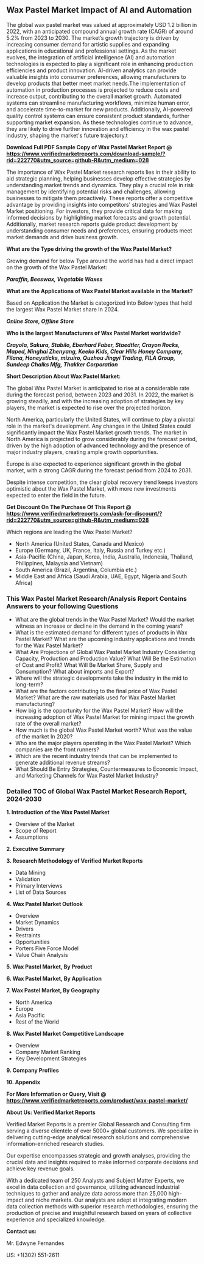 <h2>Wax Pastel Market Impact of AI and Automation</h2>The global wax pastel market was valued at approximately USD 1.2 billion in 2022, with an anticipated compound annual growth rate (CAGR) of around 5.2% from 2023 to 2030. The market’s growth trajectory is driven by increasing consumer demand for artistic supplies and expanding applications in educational and professional settings. As the market evolves, the integration of artificial intelligence (AI) and automation technologies is expected to play a significant role in enhancing production efficiencies and product innovation. AI-driven analytics can provide valuable insights into consumer preferences, allowing manufacturers to develop products that better meet market needs.The implementation of automation in production processes is projected to reduce costs and increase output, contributing to the overall market growth. Automated systems can streamline manufacturing workflows, minimize human error, and accelerate time-to-market for new products. Additionally, AI-powered quality control systems can ensure consistent product standards, further supporting market expansion. As these technologies continue to advance, they are likely to drive further innovation and efficiency in the wax pastel industry, shaping the market's future trajectory.t</p><p id="" class=""><strong>Download Full PDF Sample Copy of Wax Pastel Market Report @ <a href="https://www.verifiedmarketreports.com/download-sample/?rid=222770&utm_source=github-R&utm_medium=028" target="_blank">https://www.verifiedmarketreports.com/download-sample/?rid=222770&utm_source=github-R&utm_medium=028</a></strong></p><p>The importance of&nbsp;Wax Pastel Market research reports lies in their ability to aid strategic planning, helping businesses develop effective strategies by understanding market trends and dynamics. They play a crucial role in risk management by identifying potential risks and challenges, allowing businesses to mitigate them proactively. These reports offer a competitive advantage by providing insights into competitors' strategies and Wax Pastel Market positioning. For investors, they provide critical data for making informed decisions by highlighting market forecasts and growth potential. Additionally, market research reports guide product development by understanding consumer needs and preferences, ensuring products meet market demands and drive business growth.</p><p><strong>What are the&nbsp;Type driving the growth of the Wax Pastel Market?</strong></p><p id="" class="">Growing demand for below Type around the world has had a direct impact on the growth of the Wax Pastel Market:</p><em><strong>Paraffin, Beeswax, Vegetable Waxes</strong></em></p><strong>What are the&nbsp;Applications&nbsp;of Wax Pastel Market available in the Market?</strong></p><p id="" class="">Based on Application the Market is categorized into Below types that held the largest Wax Pastel Market share In 2024.</p><em><strong>Online Store, Offline Store</strong></em></p><strong>Who is the largest Manufacturers of Wax Pastel Market worldwide?</strong></p><p><em><strong>Crayola, Sakura, Stabilo, Eberhard Faber, Staedtler, Crayon Rocks, Maped, Ninghai Zhenyang, Keeko Kids, Clear Hills Honey Company, Filana, Honeysticks, mizuiro, Quzhou Jingyi Trading, FILA Group, Sundeep Chalks Mfg, Thakker Corporation</strong></em></p><p id="" class=""><strong>Short Description About Wax Pastel Market:</strong></p><p>The global Wax Pastel Market is anticipated to rise at a considerable rate during the forecast period, between 2023 and 2031. In 2022, the market is growing steadily, and with the increasing adoption of strategies by key players, the market is expected to rise over the projected horizon.</p><p>North America, particularly the United States, will continue to play a pivotal role in the market's development. Any changes in the United States could significantly impact the Wax Pastel Market growth trends. The market in North America is projected to grow considerably during the forecast period, driven by the high adoption of advanced technology and the presence of major industry players, creating ample growth opportunities.</p><p>Europe is also expected to experience significant growth in the global market, with a strong CAGR during the forecast period from 2024 to 2031.</p><p>Despite intense competition, the clear global recovery trend keeps investors optimistic about the Wax Pastel Market, with more new investments expected to enter the field in the future.</p><p id="" class=""><strong>Get Discount On The Purchase Of This Report @ <a href="https://www.verifiedmarketreports.com/ask-for-discount/?rid=222770&utm_source=github-R&utm_medium=028" target="_blank">https://www.verifiedmarketreports.com/ask-for-discount/?rid=222770&utm_source=github-R&utm_medium=028</a></strong></p>Which regions are leading the Wax Pastel Market?</p><ul><li>North America (United States, Canada and Mexico)</li><li>Europe (Germany, UK, France, Italy, Russia and Turkey etc.)</li><li>Asia-Pacific (China, Japan, Korea, India, Australia, Indonesia, Thailand, Philippines, Malaysia and Vietnam)</li><li>South America (Brazil, Argentina, Columbia etc.)</li><li>Middle East and Africa (Saudi Arabia, UAE, Egypt, Nigeria and South Africa)</li></ul><h3 id="" class="">This Wax Pastel Market Research/Analysis Report Contains Answers to your following Questions</h3><ul><li>What are the global trends in the Wax Pastel Market? Would the market witness an increase or decline in the demand in the coming years?</li><li>What is the estimated demand for different types of products in Wax Pastel Market? What are the upcoming industry applications and trends for the Wax Pastel Market?</li><li>What Are Projections of Global Wax Pastel Market Industry Considering Capacity, Production and Production Value? What Will Be the Estimation of Cost and Profit? What Will Be Market Share, Supply and Consumption? What about imports and Export?</li><li>Where will the strategic developments take the industry in the mid to long-term?</li><li>What are the factors contributing to the final price of Wax Pastel Market? What are the raw materials used for Wax Pastel Market manufacturing?</li><li>How big is the opportunity for the Wax Pastel Market? How will the increasing adoption of Wax Pastel Market for mining impact the growth rate of the overall market?</li><li>How much is the global Wax Pastel Market worth? What was the value of the market In 2020?</li><li>Who are the major players operating in the Wax Pastel Market? Which companies are the front runners?</li><li>Which are the recent industry trends that can be implemented to generate additional revenue streams?</li><li>What Should Be Entry Strategies, Countermeasures to Economic Impact, and Marketing Channels for Wax Pastel Market Industry?</li></ul><h3 id="" class="">Detailed TOC of Global Wax Pastel Market Research Report, 2024-2030</h3><p id="" class=""><strong>1. Introduction of the Wax Pastel Market</strong></p><ul><li>Overview of the Market</li><li>Scope of Report</li><li>Assumptions</li></ul><p id="" class=""><strong>2. Executive Summary</strong></p><p id="" class=""><strong>3. Research Methodology of Verified Market Reports</strong></p><ul><li>Data Mining</li><li>Validation</li><li>Primary Interviews</li><li>List of Data Sources</li></ul><p id="" class=""><strong>4. Wax Pastel Market Outlook</strong></p><ul><li>Overview</li><li>Market Dynamics</li><li>Drivers</li><li>Restraints</li><li>Opportunities</li><li>Porters Five Force Model</li><li>Value Chain Analysis</li></ul><p id="" class=""><strong>5. Wax Pastel Market, By Product</strong></p><p id="" class=""><strong>6. Wax Pastel Market, By Application</strong></p><p id="" class=""><strong>7. Wax Pastel Market, By Geography</strong></p><ul><li>North America</li><li>Europe</li><li>Asia Pacific</li><li>Rest of the World</li></ul><p id="" class=""><strong>8. Wax Pastel Market Competitive Landscape</strong></p><ul><li>Overview</li><li>Company Market Ranking</li><li>Key Development Strategies</li></ul><p id="" class=""><strong>9. Company Profiles</strong></p><p id="" class=""><strong>10. Appendix</strong></p><p id="" class=""><strong>For More Information or Query, Visit @ <a href="https://www.verifiedmarketreports.com/product/wax-pastel-market/" target="_blank">https://www.verifiedmarketreports.com/product/wax-pastel-market/</a></strong></p><p id="" class=""><strong>About Us: Verified Market Reports</strong></p><p id="" class="">Verified Market Reports is a premier Global Research and Consulting firm serving a diverse clientele of over 5000+ global customers. We specialize in delivering cutting-edge analytical research solutions and comprehensive information-enriched research studies.</p><p id="" class="">Our expertise encompasses strategic and growth analyses, providing the crucial data and insights required to make informed corporate decisions and achieve key revenue goals.</p><p id="" class="">With a dedicated team of 250 Analysts and Subject Matter Experts, we excel in data collection and governance, utilizing advanced industrial techniques to gather and analyze data across more than 25,000 high-impact and niche markets. Our analysts are adept at integrating modern data collection methods with superior research methodologies, ensuring the production of precise and insightful research based on years of collective experience and specialized knowledge.</p><p id="" class=""><strong>Contact us:</strong></p><p id="" class="">Mr. Edwyne Fernandes</p><p id="" class="">US: +1(302) 551-2611</p>